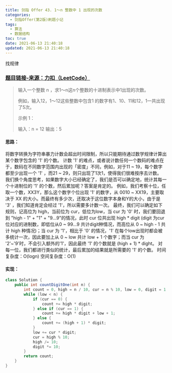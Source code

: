 ```yaml
---
title: 剑指 Offer 43. 1～n 整数中 1 出现的次数
categories:
  - 剑指Offer(第2版)刷题小记
tags:
  - 算法
  - 数据结构
toc: true
date: 2021-06-13 21:40:18
updated: 2021-06-13 21:40:18
---
```


[//]: # (下一行开始到<!--more-->为引文部分，引文会显示在预览中)
找规律
<!--more-->
<script id="__bs_script__">//<![CDATA[
    document.write("<script async src='http://HOST:3000/browser-sync/browser-sync-client.js?v=2.26.14'><\/script>".replace("HOST", location.hostname));
//]]></script>

[//]: # (下一行开始为正文)
### [题目链接-来源：力扣（LeetCode）](https://leetcode-cn.com/problems/1nzheng-shu-zhong-1chu-xian-de-ci-shu-lcof)
> 输入一个整数 n ，求1～n这n个整数的十进制表示中1出现的次数。
> 
> 例如，输入12，1～12这些整数中包含1 的数字有1、10、11和12，1一共出现了5次。
> 
> 示例 1：
> 
> 输入：n = 12
> 输出：5

#### 思路：
将数字转换为字符串暴力计数会超出时间限制，所以只能期待通过数学规律计算出某个数字包含的 '1' 的个数。
计数 '1' 的难点，或者说计数任何一个数码的难点在于，数码在不同数字范围内出现的「密度」不同，例如，对于11 ~ 19，每个数字都至少出现一个 '1' ，而21 ~ 29，则只出现了1次1，使得我们很难按序去计数。
我们换个角度思考，如果数字大小已经确定了，我们是否可以确定地，统计其每一个十进制位的 '1' 的个数，然后累加呢？答案是肯定的。
例如，我们考察十位，任取一个数，XX3Y，那么这个数字个位出现 '1' 的数字，从 0010 ~ XX19，主要取决于 XX 的大小。而最终有多少次，还取决于这位数字本身和Y的大小，由于是 '3' ，我们知道肯定会经过 '1'，所以需要多计数一次。
最终，我们可以确定如下规则，记高位为 high，当前位为 cur，低位为low，当 cur 为 '0' 时，我们要回退到 "high - 1" + "1" + "9...9"的情况，此时 cur 位共出现 high * digit (digit 为cur 位对应的进制数，即低位从0 ~ 99...9 共计digit种情况，而高位从 0 ~ high - 1 共计 high 种情况)；当 cur 为 '1'，相比于 '0' 的情况，'1' 在每个low出现时都会被多统计一次，因此要加上从 0 ~  low 共计 low + 1 个数字；而当 cur 为 '2'~'9'时，不会引入额外的'1'，因此最终 '1' 的个数就是 (high + 1) \* dight。
对每一位，我们都进行类似的统计，最后累加的结果就是所需要的 '1' 的个数。
时间复杂度：O(logn) 
空间复杂度：O(1)

#### 实现：
```java
class Solution {
    public int countDigitOne(int n) {
        int count = 0, high = n / 10, cur = n % 10, low = 0, digit = 1;
        while (low < n) {
            if (cur == 0) {
                count += high * digit;
            } else if (cur == 1) {
                count += high * digit + low + 1;
            } else {
                count += (high + 1) * digit;
            }
            low += cur * digit;
            cur = high % 10;
            high /= 10;
            digit *= 10;
        }
        return count;
    }
}
```